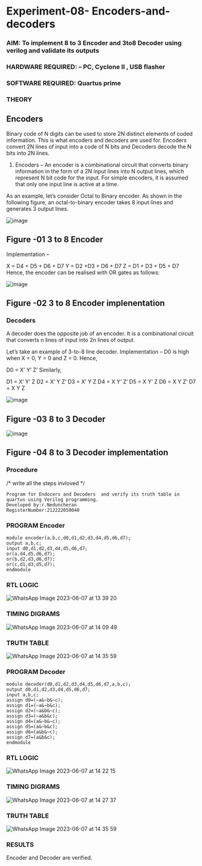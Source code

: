 # Experiment-08- Encoders-and-decoders 
### AIM: To implement 8 to 3 Encoder and  3to8 Decoder using verilog and validate its outputs
### HARDWARE REQUIRED:  – PC, Cyclone II , USB flasher
### SOFTWARE REQUIRED:   Quartus prime
### THEORY 

## Encoders
Binary code of N digits can be used to store 2N distinct elements of coded information. This is what encoders and decoders are used for. Encoders convert 2N lines of input into a code of N bits and Decoders decode the N bits into 2N lines.

1. Encoders –
An encoder is a combinational circuit that converts binary information in the form of a 2N input lines into N output lines, which represent N bit code for the input. For simple encoders, it is assumed that only one input line is active at a time.

As an example, let’s consider Octal to Binary encoder. As shown in the following figure, an octal-to-binary encoder takes 8 input lines and generates 3 output lines.

![image](https://user-images.githubusercontent.com/36288975/171543588-bc0746df-a173-4b35-989e-5fb7d385fe8a.png)
## Figure -01 3 to 8 Encoder 


Implementation –

X = D4 + D5 + D6 + D7
Y = D2 +D3 + D6 + D7
Z = D1 + D3 + D5 + D7 
Hence, the encoder can be realised with OR gates as follows:


![image](https://user-images.githubusercontent.com/36288975/171543740-68403b82-aa93-4c98-9343-f32b14885a2e.png)
## Figure -02 3 to 8 Encoder implenentation 

 ### Decoders 
A decoder does the opposite job of an encoder. It is a combinational circuit that converts n lines of input into 2n lines of output.

Let’s take an example of 3-to-8 line decoder.
Implementation –
D0 is high when X = 0, Y = 0 and Z = 0. Hence,

D0 = X’ Y’ Z’ 
Similarly,

D1 = X’ Y’ Z
D2 = X’ Y Z’
D3 = X’ Y Z
D4 = X Y’ Z’
D5 = X Y’ Z
D6 = X Y Z’
D7 = X Y Z 


![image](https://user-images.githubusercontent.com/36288975/171543978-ee2d0671-2846-40a1-8705-507fd6287a49.png)
## Figure -03 8 to 3 Decoder 



![image](https://user-images.githubusercontent.com/36288975/171543866-5a6eace6-8683-49d7-9c4f-a7cb30ec3035.png)
## Figure -04 8 to 3 Decoder implementation 

### Procedure
/* write all the steps invloved */
```
Program for Endocers and Decoders  and verify its truth table in quartus using Verilog programming.
Developed by:r.Neduncheran 
RegisterNumber:212222050040
```
### PROGRAM Encoder

```
module encoder(a,b,c,d0,d1,d2,d3,d4,d5,d6,d7);
output a,b,c;
input d0,d1,d2,d3,d4,d5,d6,d7;
or(a,d4,d5,d6,d7);
or(b,d2,d3,d6,d7);
or(c,d1,d3,d5,d7);
endmodule 
```



### RTL LOGIC
![WhatsApp Image 2023-06-07 at 13 39 20](https://github.com/eduncheran/Experiment-08-Encoders-and-decoders-/assets/130551608/87b02ab8-9dfc-40ef-bc38-a60f1d16d416)






### TIMING DIGRAMS  
![WhatsApp Image 2023-06-07 at 14 09 49](https://github.com/eduncheran/Experiment-08-Encoders-and-decoders-/assets/130551608/8161cf5a-b765-4a66-b505-10c94ed5c90b)


### TRUTH TABLE

![WhatsApp Image 2023-06-07 at 14 35 59](https://github.com/eduncheran/Experiment-08-Encoders-and-decoders-/assets/130551608/65dc7216-a864-41b6-8cf7-9138a2dcce2d)



### PROGRAM Decoder

```
module decoder(d0,d1,d2,d3,d4,d5,d6,d7,a,b,c);
output d0,d1,d2,d3,d4,d5,d6,d7;
input a,b,c;
assign d0=(~a&~b&~c);
assign d1=(~a&~b&c);
assign d2=(~a&b&~c);
assign d3=(~a&b&c);
assign d4=(a&~b&~c);
assign d5=(a&~b&c);
assign d6=(a&b&~c);
assign d7=(a&b&c);
endmodule

```


### RTL LOGIC  

![WhatsApp Image 2023-06-07 at 14 22 15](https://github.com/eduncheran/Experiment-08-Encoders-and-decoders-/assets/130551608/121360e5-2d90-42b2-baab-c2d272c99c9d)




### TIMING DIGRAMS

![WhatsApp Image 2023-06-07 at 14 27 37](https://github.com/eduncheran/Experiment-08-Encoders-and-decoders-/assets/130551608/98808d58-229e-4f4f-aee9-51e7dfc7da1f)



### TRUTH TABLE
        
![WhatsApp Image 2023-06-07 at 14 35 59](https://github.com/eduncheran/Experiment-08-Encoders-and-decoders-/assets/130551608/3fa88b79-eca2-4a83-a5e6-73f0563b598c)



### RESULTS 
 Encoder and Decoder are verified.
